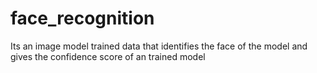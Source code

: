 # face_recognition
Its an image model trained data that identifies the face of the model and gives the confidence score of an trained model

